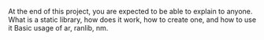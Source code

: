 At the end of this project, you are expected to be able to explain to anyone.
What is a static library, how does it work, how to create one, and how to use it
Basic usage of ar, ranlib, nm.